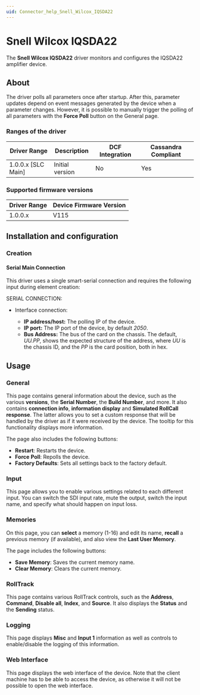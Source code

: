 ```yaml
---
uid: Connector_help_Snell_Wilcox_IQSDA22
---
```


# Snell Wilcox IQSDA22

The **Snell Wilcox IQSDA22** driver monitors and configures the IQSDA22 amplifier device.

## About

The driver polls all parameters once after startup. After this, parameter updates depend on event messages generated by the device when a parameter changes. However, it is possible to manually trigger the polling of all parameters with the **Force Poll** button on the General page.

### Ranges of the driver

| **Driver Range**     | **Description** | **DCF Integration** | **Cassandra Compliant** |
|----------------------|-----------------|---------------------|-------------------------|
| 1.0.0.x \[SLC Main\] | Initial version | No                  | Yes                     |

### Supported firmware versions

| **Driver Range** | **Device Firmware Version** |
|------------------|-----------------------------|
| 1.0.0.x          | V115                        |

## Installation and configuration

### Creation

#### Serial Main Connection

This driver uses a single smart-serial connection and requires the following input during element creation:

SERIAL CONNECTION:

- Interface connection:

  - **IP address/host:** The polling IP of the device.
  - **IP port:** The IP port of the device, by default *2050*.
  - **Bus Address:** The bus of the card on the chassis. The default, *UU.PP*, shows the expected structure of the address, where *UU* is the chassis ID, and the *PP* is the card position, both in hex.

## Usage

### General

This page contains general information about the device, such as the various **versions**, the **Serial Number**, the **Build Number**, and more. It also contains **connection info**, **information display** and **Simulated RollCall response**. The latter allows you to set a custom response that will be handled by the driver as if it were received by the device. The tooltip for this functionality displays more information.

The page also includes the following buttons:

- **Restart**: Restarts the device.
- **Force** **Poll**: Repolls the device.
- **Factory Defaults**: Sets all settings back to the factory default.

### Input

This page allows you to enable various settings related to each different input. You can switch the SDI input rate, mute the output, switch the input name, and specify what should happen on input loss.

### Memories

On this page, you can **select** a memory (1-16) and edit its name, **recall** a previous memory (if available), and also view the **Last User Memory**.

The page includes the following buttons:

- **Save Memory**: Saves the current memory name.
- **Clear Memory**: Clears the current memory.

### RollTrack

This page contains various RollTrack controls, such as the **Address**, **Command**, **Disable all**, **Index**, and **Source**. It also displays the **Status** and the **Sending** status.

### Logging

This page displays **Misc** and **Input 1** information as well as controls to enable/disable the logging of this information.

### Web Interface

This page displays the web interface of the device. Note that the client machine has to be able to access the device, as otherwise it will not be possible to open the web interface.
